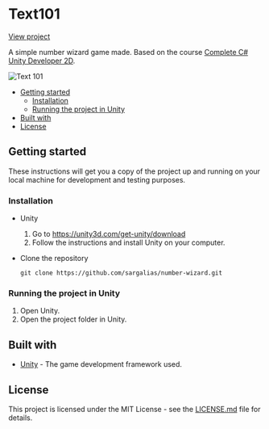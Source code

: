 # Text101
[View project](https://sargalias-number-wizard.netlify.com/)

A simple number wizard game made. Based on the course [Complete C# Unity Developer 2D](https://www.udemy.com/unitycourse/).

![Text 101](screenshot.png)

- [Getting started](#getting-started)
  - [Installation](#installation)
  - [Running the project in Unity](#running-the-project-in-unity)
- [Built with](#built-with)
- [License](#license)

## Getting started

These instructions will get you a copy of the project up and running on your local machine for development and testing purposes.

### Installation

- Unity
  1. Go to https://unity3d.com/get-unity/download
  2. Follow the instructions and install Unity on your computer.

- Clone the repository

  ```
  git clone https://github.com/sargalias/number-wizard.git
  ```

### Running the project in Unity

1. Open Unity.
2. Open the project folder in Unity.

## Built with

- [Unity](https://unity.com/) - The game development framework used.

## License

This project is licensed under the MIT License - see the [LICENSE.md](LICENSE.md) file for details.


